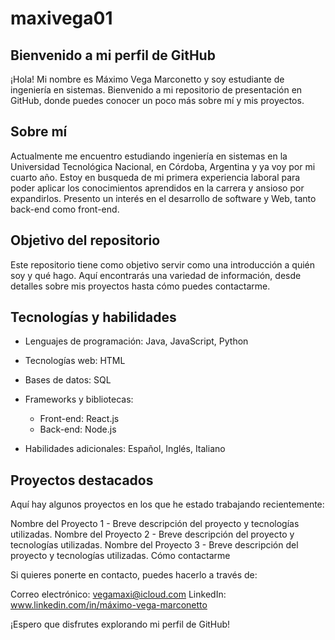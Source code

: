 # maxivega01

## Bienvenido a mi perfil de GitHub

¡Hola! Mi nombre es Máximo Vega Marconetto y soy estudiante de ingeniería en sistemas. Bienvenido a mi repositorio de presentación en GitHub, donde puedes conocer un poco más sobre mí y mis proyectos.

## Sobre mí

Actualmente me encuentro estudiando ingeniería en sistemas en la Universidad Tecnológica Nacional, en Córdoba, Argentina y ya voy por mi cuarto año. 
Estoy en busqueda de mi primera experiencia laboral para poder aplicar los conocimientos aprendidos en la carrera y ansioso por expandirlos. Presento un interés en el desarrollo de software y Web, tanto back-end como front-end.

## Objetivo del repositorio

Este repositorio tiene como objetivo servir como una introducción a quién soy y qué hago. Aquí encontrarás una variedad de información, desde detalles sobre mis proyectos hasta cómo puedes contactarme.

## Tecnologías y habilidades

- Lenguajes de programación: Java, JavaScript, Python
- Tecnologías web: HTML
- Bases de datos: SQL
- Frameworks y bibliotecas:
  - Front-end: React.js
  - Back-end: Node.js

- Habilidades adicionales: Español, Inglés, Italiano

## Proyectos destacados

Aquí hay algunos proyectos en los que he estado trabajando recientemente:

Nombre del Proyecto 1 - Breve descripción del proyecto y tecnologías utilizadas.
Nombre del Proyecto 2 - Breve descripción del proyecto y tecnologías utilizadas.
Nombre del Proyecto 3 - Breve descripción del proyecto y tecnologías utilizadas.
Cómo contactarme

Si quieres ponerte en contacto, puedes hacerlo a través de:

Correo electrónico: vegamaxi@icloud.com
LinkedIn: www.linkedin.com/in/máximo-vega-marconetto

¡Espero que disfrutes explorando mi perfil de GitHub!

